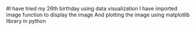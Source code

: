 #I have tried my 26th birthday using data visualization
I have imported image function to display the image
 And plotting the image using matplotlib library in python
